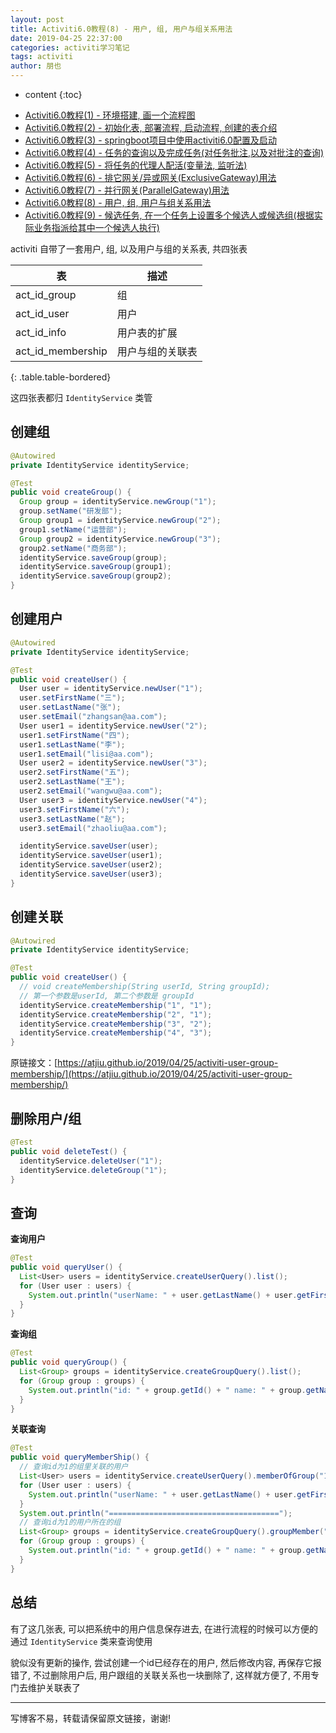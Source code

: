 ```yaml
---
layout: post
title: Activiti6.0教程(8) - 用户, 组, 用户与组关系用法
date: 2019-04-25 22:37:00
categories: activiti学习笔记
tags: activiti
author: 朋也
---
```


* content
{:toc}

- [Activiti6.0教程(1) - 环境搭建, 画一个流程图](https://atjiu.github.io/2019/04/24/activiti-env/)
- [Activiti6.0教程(2) - 初始化表, 部署流程, 启动流程, 创建的表介绍](https://atjiu.github.io/2019/04/24/activiti-deploy-start-table/)
- [Activiti6.0教程(3) - springboot项目中使用activiti6.0配置及启动](https://atjiu.github.io/2019/04/24/activiti-spring-boot/)
- [Activiti6.0教程(4) - 任务的查询以及完成任务(对任务批注,以及对批注的查询)](https://atjiu.github.io/2019/04/24/activiti-query-complete-task/)
- [Activiti6.0教程(5) - 将任务的代理人配活(变量法, 监听法)](https://atjiu.github.io/2019/04/24/activiti-assignee/)
- [Activiti6.0教程(6) - 排它网关/异或网关(ExclusiveGateway)用法](https://atjiu.github.io/2019/04/25/activiti-exclusive-gateway/)
- [Activiti6.0教程(7) - 并行网关(ParallelGateway)用法](https://atjiu.github.io/2019/04/25/activiti-parallel-gateway/)
- [Activiti6.0教程(8) - 用户, 组, 用户与组关系用法](https://atjiu.github.io/2019/04/25/activiti-user-group-membership/)
- [Activiti6.0教程(9) - 候选任务, 在一个任务上设置多个候选人或候选组(根据实际业务指派给其中一个候选人执行)](https://atjiu.github.io/2019/04/26/activiti-candidate-task/)

activiti 自带了一套用户, 组, 以及用户与组的关系表, 共四张表

| 表                | 描述             |
|-------------------|-----------------|
| act_id_group      | 组               |
| act_id_user       | 用户             |
| act_id_info       | 用户表的扩展     |
| act_id_membership | 用户与组的关联表 |
{: .table.table-bordered}

这四张表都归 `IdentityService` 类管






## 创建组

```java
@Autowired
private IdentityService identityService;

@Test
public void createGroup() {
  Group group = identityService.newGroup("1");
  group.setName("研发部");
  Group group1 = identityService.newGroup("2");
  group1.setName("运营部");
  Group group2 = identityService.newGroup("3");
  group2.setName("商务部");
  identityService.saveGroup(group);
  identityService.saveGroup(group1);
  identityService.saveGroup(group2);
}
```

## 创建用户

```java
@Autowired
private IdentityService identityService;

@Test
public void createUser() {
  User user = identityService.newUser("1");
  user.setFirstName("三");
  user.setLastName("张");
  user.setEmail("zhangsan@aa.com");
  User user1 = identityService.newUser("2");
  user1.setFirstName("四");
  user1.setLastName("李");
  user1.setEmail("lisi@aa.com");
  User user2 = identityService.newUser("3");
  user2.setFirstName("五");
  user2.setLastName("王");
  user2.setEmail("wangwu@aa.com");
  User user3 = identityService.newUser("4");
  user3.setFirstName("六");
  user3.setLastName("赵");
  user3.setEmail("zhaoliu@aa.com");

  identityService.saveUser(user);
  identityService.saveUser(user1);
  identityService.saveUser(user2);
  identityService.saveUser(user3);
}
```

## 创建关联

```java
@Autowired
private IdentityService identityService;

@Test
public void createUser() {
  // void createMembership(String userId, String groupId);
  // 第一个参数是userId, 第二个参数是 groupId
  identityService.createMembership("1", "1");
  identityService.createMembership("2", "1");
  identityService.createMembership("3", "2");
  identityService.createMembership("4", "3");
}
```

原链接文：[https://atjiu.github.io/2019/04/25/activiti-user-group-membership/](https://atjiu.github.io/2019/04/25/activiti-user-group-membership/)


## 删除用户/组

```java
@Test
public void deleteTest() {
  identityService.deleteUser("1");
  identityService.deleteGroup("1");
}
```

## 查询

**查询用户**

```java
@Test
public void queryUser() {
  List<User> users = identityService.createUserQuery().list();
  for (User user : users) {
    System.out.println("userName: " + user.getLastName() + user.getFirstName() + " email: " + user.getEmail());
  }
}
```

**查询组**

```java
@Test
public void queryGroup() {
  List<Group> groups = identityService.createGroupQuery().list();
  for (Group group : groups) {
    System.out.println("id: " + group.getId() + " name: " + group.getName());
  }
}
```

**关联查询**

```java
@Test
public void queryMemberShip() {
  // 查询id为1的组里关联的用户
  List<User> users = identityService.createUserQuery().memberOfGroup("1").list();
  for (User user : users) {
    System.out.println("userName: " + user.getLastName() + user.getFirstName() + " email: " + user.getEmail());
  }
  System.out.println("======================================");
  // 查询id为1的用户所在的组
  List<Group> groups = identityService.createGroupQuery().groupMember("1").list();
  for (Group group : groups) {
    System.out.println("id: " + group.getId() + " name: " + group.getName());
  }
}
```

## 总结

有了这几张表, 可以把系统中的用户信息保存进去, 在进行流程的时候可以方便的通过 `IdentityService` 类来查询使用

貌似没有更新的操作, 尝试创建一个id已经存在的用户, 然后修改内容, 再保存它报错了, 不过删除用户后, 用户跟组的关联关系也一块删除了, 这样就方便了, 不用专门去维护关联表了

---

写博客不易，转载请保留原文链接，谢谢!
